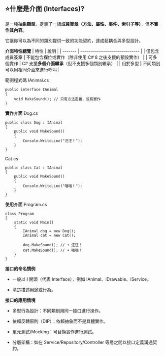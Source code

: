## ⭐什麼是介面 (Interfaces)?
是一種**抽象類型**，定義了一組**成員簽章（方法、屬性、事件、索引子等）**，但**不實作其內容**。

它讓你可以為不同的類別提供一致的功能契約，達成鬆耦合與多型設計。

**介面特性總覽**
| 特性      | 說明                             |
| ------- | ------------------------------ |
| 僅包含成員簽章 | 不能包含欄位或實作（除非使用 C# 8 之後支援的預設實作） |
| 可多個實作   | C# 支援**多個介面繼承**（但不支援多個類別繼承）    |
| 用於多型    | 不同類別可以用相同介面來進行呼叫               |

範例程式碼
IAnimal.cs
```
public interface IAnimal
{
    void MakeSound(); // 只有方法定義，沒有實作
}
```
**實作介面**
Dog.cs
```
public class Dog : IAnimal
{
    public void MakeSound()
    {
        Console.WriteLine("汪汪！");
    }
}
```
Cat.cs
```
public class Cat : IAnimal
{
    public void MakeSound()
    {
        Console.WriteLine("喵喵！");
    }
}
```
**使用介面**
Program.cs
```
class Program
{
    static void Main()
    {
        IAnimal dog = new Dog();
        IAnimal cat = new Cat();

        dog.MakeSound(); // ➜ 汪汪！
        cat.MakeSound(); // ➜ 喵喵！
    }
}
```

**接口的命名慣例**
- 一般以 I 開頭（代表 Interface），例如 IAnimal、IDrawable、IService。

- 清楚描述用途或行為。

**接口的應用情境**
- 多型行為設計：不同類別用同一接口進行操作。

- 依賴反轉原則（DIP）：依賴抽象而不是具體實作。

- 單元測試/Mocking：可替換實作進行測試。

- 分層架構：如在 Service/Repository/Controller 等層之間以接口定義溝通契約。

